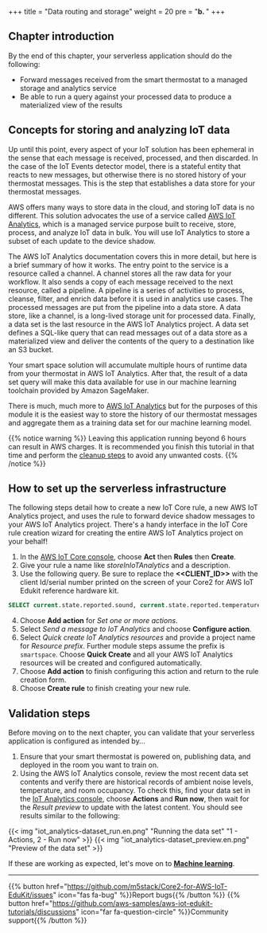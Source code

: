 +++
title = "Data routing and storage"
weight = 20
pre = "<b>b. </b>"
+++

## Chapter introduction
By the end of this chapter, your serverless application should do the following:

* Forward messages received from the smart thermostat to a managed storage and analytics service
* Be able to run a query against your processed data to produce a materialized view of the results

## Concepts for storing and analyzing IoT data
Up until this point, every aspect of your IoT solution has been ephemeral in the sense that each message is received, processed, and then discarded. In the case of the IoT Events detector model, there is a stateful entity that reacts to new messages, but otherwise there is no stored history of your thermostat messages. This is the step that establishes a data store for your thermostat messages.

AWS offers many ways to store data in the cloud, and storing IoT data is no different. This solution advocates the use of a service called [AWS IoT Analytics](https://docs.aws.amazon.com/iotanalytics/latest/userguide/welcome.html), which is a managed service purpose built to receive, store, process, and analyze IoT data in bulk. You will use IoT Analytics to store a subset of each update to the device shadow.

The AWS IoT Analytics documentation covers this in more detail, but here is a brief summary of how it works. The entry point to the service is a resource called a channel. A channel stores all the raw data for your workflow. It also sends a copy of each message received to the next resource, called a pipeline. A pipeline is a series of activities to process, cleanse, filter, and enrich data before it is used in analytics use cases. The processed messages are put from the pipeline into a data store. A data store, like a channel, is a long-lived storage unit for processed data. Finally, a data set is the last resource in the AWS IoT Analytics project. A data set defines a SQL-like query that can read messages out of a data store as a materialized view and deliver the contents of the query to a destination like an S3 bucket.

Your smart space solution will accumulate multiple hours of runtime data from your thermostat in AWS IoT Analytics. After that, the result of a data set query will make this data available for use in our machine learning toolchain provided by Amazon SageMaker.

There is much, much more to [AWS IoT Analytics](https://aws.amazon.com/iot-analytics/) but for the purposes of this module it is the easiest way to store the history of our thermostat messages and aggregate them as a training data set for our machine learning model.

{{% notice warning %}}
Leaving this application running beyond 6 hours can result in AWS charges. It is recommended you finish this tutorial in that time and perform the [cleanup steps](/en/smart-spaces/conclusion.html#clean-up) to avoid any unwanted costs.
{{% /notice %}}

## How to set up the serverless infrastructure
The following steps detail how to create a new IoT Core rule, a new AWS IoT Analytics project, and uses the rule to forward device shadow messages to your AWS IoT Analytics project. There's a handy interface in the IoT Core rule creation wizard for creating the entire AWS IoT Analytics project on your behalf!

1. In the [AWS IoT Core console](https://us-west-2.console.aws.amazon.com/iot/home?region=us-west-2#/), choose **Act** then **Rules** then **Create**.
2. Give your rule a name like *storeInIoTAnalytics* and a description.
3. Use the following query. Be sure to replace the **<<CLIENT_ID>>** with the client Id/serial number printed on the screen of your Core2 for AWS IoT Edukit reference hardware kit.

```SQL
SELECT current.state.reported.sound, current.state.reported.temperature, current.state.reported.hvacStatus, current.state.reported.roomOccupancy, timestamp FROM '$aws/things/<<CLIENT_ID>>/shadow/update/documents'
```

4. Choose **Add action** for *Set one or more actions*.
5. Select *Send a message to IoT Analytics* and choose **Configure action**.
6. Select *Quick create IoT Analytics resources* and provide a project name for *Resource prefix*. Further module steps assume the prefix is `smartspace`. Choose **Quick Create** and all your AWS IoT Analytics resources will be created and configured automatically.
7. Choose **Add action** to finish configuring this action and return to the rule creation form. 
8. Choose **Create rule** to finish creating your new rule.

## Validation steps

Before moving on to the next chapter, you can validate that your serverless application is configured as intended by...

1. Ensure that your smart thermostat is powered on, publishing data, and deployed in the room you want to train on.
2. Using the AWS IoT Analytics console, review the most recent data set contents and verify there are historical records of ambient noise levels, temperature, and room occupancy. To check this, find your data set in the [IoT Analytics console](https://us-west-2.console.aws.amazon.com/iotanalytics/home?region=us-west-2#/datasets), choose **Actions** and **Run now**, then wait for the *Result preview* to update with the latest content. You should see results similar to the following:

{{< img "iot_analytics-dataset_run.en.png" "Running the data set" "1 - Actions, 2 - Run now" >}}
{{< img "iot_analytics-dataset_preview.en.png" "Preview of the data set" >}}

If these are working as expected, let's move on to [**Machine learning**](/en/smart-spaces/machine-learning.html).

---
{{% button href="https://github.com/m5stack/Core2-for-AWS-IoT-EduKit/issues" icon="fas fa-bug" %}}Report bugs{{% /button %}} {{% button href="https://github.com/aws-samples/aws-iot-edukit-tutorials/discussions" icon="far fa-question-circle" %}}Community support{{% /button %}}